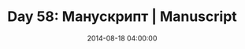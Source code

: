 ---
permalink: /jekyll/update/2014/08/18/day58
redirect_to: http://arounddh.elotroalex.com/jekyll/update/2014/08/18/day58
layout: base_redirect
title:  "Day 58: Манускрипт | Manuscript"
date:   2014-08-18 04:00:00
categories: jekyll update
---